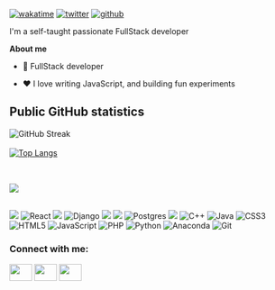 [![wakatime](https://wakatime.com/badge/user/ef27af5b-4eed-4e87-8eb4-dcd287cfdfd3.svg)](https://wakatime.com/@ef27af5b-4eed-4e87-8eb4-dcd287cfdfd3)
[![twitter](https://img.shields.io/twitter/follow/hicodev?label=followers&logo=twitter&color=%23007ec6&style=plastic)](https://twitter.com/@hicodev)
[![github](https://img.shields.io/github/followers/hicodev-rw?logo=github&style=plastic)](https://github.com/hicodev-rw?tab=followers)


I'm a self-taught passionate FullStack developer

**About me**

- 💼 FullStack developer

- ❤️ I love writing JavaScript, and building fun experiments

## Public GitHub statistics<br>
![GitHub Streak](https://github-readme-streak-stats.herokuapp.com/?user=hicodev-rw&show_icons=true&theme=blue-green) <br/><br/>
[![Top Langs](https://github-readme-stats.vercel.app/api/top-langs/?username=hicodev-rw&layout=compact&theme=blue-green)](https://github.com/hicodev-rw/github-readme-stats)
<br/><br/>

## 
![](https://komarev.com/ghpvc/?username=hicodev-rw)
<br />
<br />

![](https://img.shields.io/badge/Node.js-339933?style=for-the-badge&logo=nodedotjs&logoColor=white)
![React](https://img.shields.io/badge/react-%2320232a.svg?style=for-the-badge&logo=react&logoColor=%2361DAFB)
![](https://img.shields.io/badge/Express.js-000000?style=for-the-badge&logo=express&logoColor=white)
![Django](https://img.shields.io/badge/django-%23092E20.svg?style=for-the-badge&logo=django&logoColor=white)
![](https://img.shields.io/badge/Bootstrap-563D7C?style=for-the-badge&logo=bootstrap&logoColor=white)
![](https://img.shields.io/badge/MongoDB-4EA94B?style=for-the-badge&logo=mongodb&logoColor=white)
![Postgres](https://img.shields.io/badge/postgres-%23316192.svg?style=for-the-badge&logo=postgresql&logoColor=white)
![](https://img.shields.io/badge/MySQL-005C84?style=for-the-badge&logo=mysql&logoColor=white)
![C++](https://img.shields.io/badge/c++-%2300599C.svg?style=for-the-badge&logo=c%2B%2B&logoColor=white)
![Java](https://img.shields.io/badge/java-%23ED8B00.svg?style=for-the-badge&logo=java&logoColor=white)
![CSS3](https://img.shields.io/badge/css3-%231572B6.svg?style=for-the-badge&logo=css3&logoColor=white)
![HTML5](https://img.shields.io/badge/html5-%23E34F26.svg?style=for-the-badge&logo=html5&logoColor=white)
![JavaScript](https://img.shields.io/badge/javascript-%23323330.svg?style=for-the-badge&logo=javascript&logoColor=%23F7DF1E)
![PHP](https://img.shields.io/badge/php-%23777BB4.svg?style=for-the-badge&logo=php&logoColor=white)
![Python](https://img.shields.io/badge/python-3670A0?style=for-the-badge&logo=python&logoColor=ffdd54)
![Anaconda](https://img.shields.io/badge/Anaconda-%2344A833.svg?style=for-the-badge&logo=anaconda&logoColor=white)
![Git](https://img.shields.io/badge/git-%23F05033.svg?style=for-the-badge&logo=git&logoColor=white)


<h3 align="left">Connect with me:</h3>
<p align="left">
<a href="https://twitter.com/hicodev" target="blank"><img align="center" src="https://cdn.jsdelivr.net/npm/simple-icons@3.0.1/icons/twitter.svg" alt="" height="30" width="40" /></a>
<a href="https://rw.linkedin.com/in/jean-claude-hirwa-937b59167" target="blank"><img align="center" src="https://cdn.jsdelivr.net/npm/simple-icons@3.0.1/icons/linkedin.svg" alt="" height="30" width="40" /></a>
<a href="https://instagram.com/hicodev.rw" target="blank"><img align="center" src="https://cdn.jsdelivr.net/npm/simple-icons@3.0.1/icons/instagram.svg" alt="" height="30" width="40"/></a>
</p>
